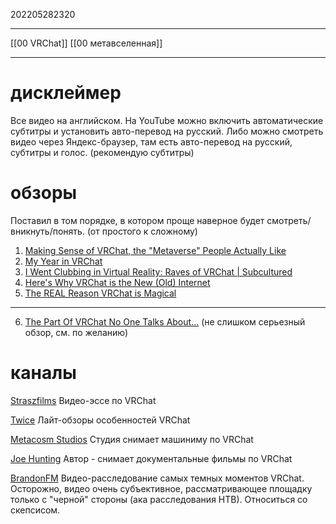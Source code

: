 202205282320
***
[[00 VRChat]] [[00 метавселенная]]
***
# дисклеймер
Все видео на английском. 
На YouTube можно включить автоматические субтитры и установить авто-перевод на русский.
Либо можно смотреть видео через Яндекс-браузер, 
там есть авто-перевод на русский, субтитры и голос.
(рекомендую субтитры)
# обзоры
Поставил в том порядке, в котором проще наверное будет смотреть/вникнуть/понять.
(от простого к сложному)
1. [Making Sense of VRChat, 
the "Metaverse" People Actually Like](https://youtu.be/4PHT-zBxKQQ)
2. [My Year in VRChat](https://youtu.be/hVWlgh8QP5s)
3. [I Went Clubbing in Virtual Reality: 
Raves of VRChat | Subcultured](https://youtu.be/ZRPjgSrQ8gA)
4. [Here's Why VRChat is the New (Old) Internet](https://youtu.be/5oW1dhxQrtM)
5. [The REAL Reason VRChat is Magical](https://youtu.be/Lttss-01-t4)
***
6. [The Part Of VRChat No One Talks About...](https://youtu.be/J65ci5C5ml4)
(не слишком серьезный обзор, см. по желанию)
# каналы
[Straszfilms](https://www.youtube.com/c/Straszfilms)
Видео-эссе по VRChat

[Twice](https://www.youtube.com/c/TwiceVR/videos)
Лайт-обзоры особенностей VRChat

[Metacosm Studios](https://www.youtube.com/c/MetacosmStudios)
Студия снимает машиниму по VRChat

[Joe Hunting](https://joeahunting.com/)
Автор - снимает документальные фильмы по VRChat

[BrandonFM](https://www.youtube.com/c/BrandonFM)
Видео-расследование самых темных моментов VRChat.
Осторожно, видео очень субъективное, 
рассматривающее площадку только с "черной" стороны 
(ака расследования НТВ). 
Относиться со скепсисом.